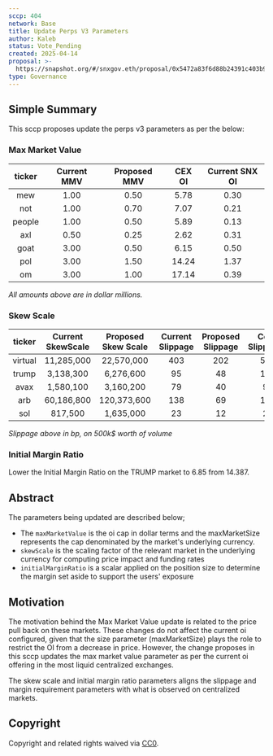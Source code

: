```yaml
---
sccp: 404
network: Base
title: Update Perps V3 Parameters
author: Kaleb
status: Vote_Pending
created: 2025-04-14
proposal: >-
  https://snapshot.org/#/snxgov.eth/proposal/0x5472a83f6d88b24391c403b9ffb69d2d1c208964b39a2f1b66907771c51b7f75
type: Governance
---
```


## Simple Summary

This sccp proposes update the perps v3 parameters as per the below:

### Max Market Value

| **ticker** | **Current MMV** | **Proposed MMV** | **CEX OI** | **Current SNX OI** |
|:----------:|:---------------:|:----------------:|:-------:|:----------------:|
|     mew    |       1.00      |       0.50       |   5.78  |       0.30       |
|     not    |       1.00      |       0.70       |   7.07  |       0.21       |
|   people   |       1.00      |       0.50       |   5.89  |       0.13       |
|     axl    |       0.50      |       0.25       |   2.62  |       0.31       |
|    goat    |       3.00      |       0.50       |   6.15  |       0.50       |
|     pol    |       3.00      |       1.50       |  14.24  |       1.37       |
|     om     |       3.00      |       1.00       |  17.14  |       0.39       |

*All amounts above are in dollar millions.*

### Skew Scale 

| **ticker** | **Current SkewScale** | **Proposed Skew Scale** | **Current Slippage** | **Proposed Slippage** | **Cex Slippage** |
|:----------:|:---------------------:|:-----------------------:|:--------------------:|:---------------------:|:----------------:|
|   virtual  |       11,285,000      |        22,570,000       |          403         |          202          |        54        |
|    trump   |       3,138,300       |        6,276,600        |          95          |           48          |        11        |
|    avax    |       1,580,100       |        3,160,200        |          79          |           40          |         9        |
|     arb    |       60,186,800      |       120,373,600       |          138         |           69          |        16        |
|     sol    |        817,500        |        1,635,000        |          23          |           12          |         2        |


*Slippage above in bp, on 500k$ worth of volume*

### Initial Margin Ratio

Lower the Initial Margin Ratio on the TRUMP market to 6.85 from 14.387.

## Abstract

The parameters being updated are described below;
 - The `maxMarketValue` is the oi cap in dollar terms and the maxMarketSize represents the cap denominated by the market's underlying currency.
 - `skewScale` is the scaling factor of the relevant market in the underlying currency for computing price impact and funding rates
 - `initialMarginRatio` is a scalar applied on the position size to determine the margin set aside to support the users' exposure


## Motivation

The motivation behind the Max Market Value update is related to the price pull back on these markets. These changes do not affect the current oi configured, given that the size parameter (maxMarketSize) plays the role to restrict the OI from a decrease in price. However, the change proposes in this sccp updates the max market value parameter as per the current oi offering in the most liquid centralized exchanges.

The skew scale and initial margin ratio parameters aligns the slippage and margin requirement parameters with what is observed on centralized markets.

## Copyright

Copyright and related rights waived via [CC0](https://creativecommons.org/publicdomain/zero/1.0/).
